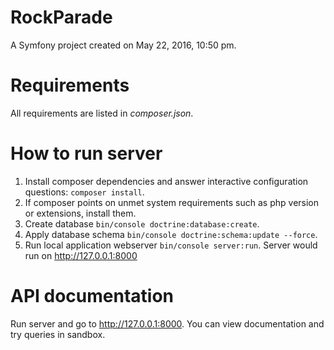 RockParade
==========

A Symfony project created on May 22, 2016, 10:50 pm.

Requirements
============
All requirements are listed in *composer.json*.

How to run server
=================
1. Install composer dependencies and answer interactive configuration questions: `composer install`.
2. If composer points on unmet system requirements such as php version or extensions, install them.
3. Create database `bin/console doctrine:database:create`.
4. Apply database schema `bin/console doctrine:schema:update --force`.
5. Run local application webserver `bin/console server:run`. Server would run on http://127.0.0.1:8000

API documentation
=================
Run server and go to http://127.0.0.1:8000. You can view documentation and try queries in sandbox.
